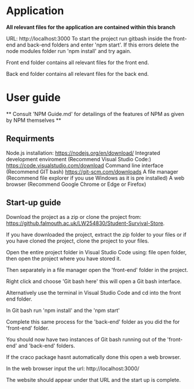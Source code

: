 # Application

**All relevant files for the application are contained within this branch**

URL: http://localhost:3000
To start the project run gitbash inside the front-end and back-end folders and enter 'npm start'.
If this errors delete the node modules folder run 'npm install' and try again.

Front end folder contains all relevant files for the front end.

Back end folder contains all relevant files for the back end.

# User guide

** Consult 'NPM Guide.md' for detailings of the features of NPM as given by NPM themselves **

## Requirments

Node.js installation: https://nodejs.org/en/download/
Integrated development enviroment (Recommend Visual Studio Code:) https://code.visualstudio.com/download
Command line interface (Recommend GIT bash) https://git-scm.com/downloads
A file manager (Recommend file explorer if you use Windows as it is pre installed)
A web browser (Recommend Google Chrome or Edge or Firefox)

## Start-up guide

Download the project as a zip or clone the project from: https://github.falmouth.ac.uk/LW254830/Student-Survival-Store.

If you have downloaded the project, extract the zip folder to your files or if you have cloned the project, clone the project to your files.

Open the entire project folder in Visual Studio Code using: file open folder, then open the project where you have stored it.

Then separately in a file manager open the 'front-end' folder in the project.

Right click and choose 'Git bash here' this will open a Git bash interface.

Alternatively use the terminal in Visual Studio Code and cd into the front end folder.

In Git bash run 'npm install' and the 'npm start'

Complete this same process for the 'back-end' folder as you did the for 'front-end' folder.

You should now have two instances of Git bash running out of the 'front-end' and 'back-end' folders.

If the craco package hasnt automatically done this open a web browser.

In the web browser input the url: http://localhost:3000/

The website should appear under that URL and the start up is complete.